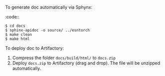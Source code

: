 To generate doc automatically via Sphynx:

:code::

    $ cd docs
    $ sphinx-apidoc -o source/ ../esntorch
    $ make clean
    $ make html

To deploy doc to Artifactory:

1. Compress the folder `docs/build/html/` to `docs.zip`
2. Deploy `docs.zip` to Artifactory (drag and drop). The file will be unzipped automatically.